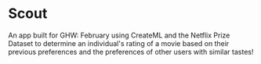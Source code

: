 # Scout
An app built for GHW: February using CreateML and the Netflix Prize Dataset to determine an individual's rating of a movie based on their previous preferences and the preferences of other users with similar tastes!
